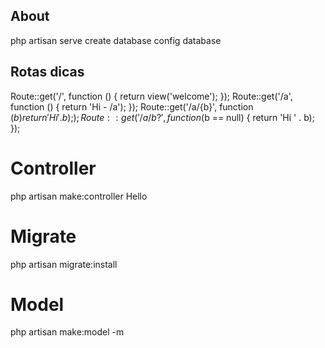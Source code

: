 ## About

php artisan serve
create database
config database

## Rotas dicas
Route::get('/', function () { return view('welcome'); });
Route::get('/a', function () { return 'Hi - /a'); });
Route::get('/a/{b}', function ($b) { return 'Hi ' . b); });
Route::get('/a/{b?}', function ($b == null) { return 'Hi ' . b); });

# Controller
php artisan make:controller Hello

# Migrate
php artisan migrate:install

# Model
php artisan make:model -m

